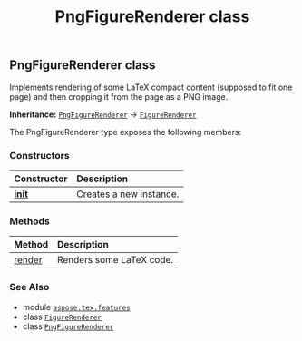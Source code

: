 ﻿---
title: PngFigureRenderer class
second_title: Aspose.TeX for Python via .NET API References
description: 
type: docs
weight: 60
url: /python-net/aspose.tex.features/pngfigurerenderer/
is_root: false
---

## PngFigureRenderer class

Implements rendering of some LaTeX compact content (supposed to fit one page) and then cropping it from the page as a PNG image.



**Inheritance:** [`PngFigureRenderer`](/tex/python-net/aspose.tex.features/pngfigurerenderer) → 
[`FigureRenderer`](/tex/python-net/aspose.tex.features/figurerenderer)



The PngFigureRenderer type exposes the following members:

### Constructors
| Constructor | Description |
| :- | :- |
| [__init__](/tex/python-net/aspose.tex.features/pngfigurerenderer/__init__/#) | Creates a new instance. |


### Methods
| Method | Description |
| :- | :- |
| [render](/tex/python-net/aspose.tex.features/pngfigurerenderer/render/#str-io.RawIOBase-aspose.tex.features.FigureRendererOptions) | Renders some LaTeX code. |



### See Also
* module [`aspose.tex.features`](..)
* class [`FigureRenderer`](/tex/python-net/aspose.tex.features/figurerenderer)
* class [`PngFigureRenderer`](/tex/python-net/aspose.tex.features/pngfigurerenderer)
